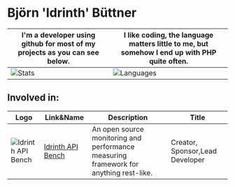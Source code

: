 # Björn 'Idrinth' Büttner

| I'm a developer using github for most of my projects as you can see below. | I like coding, the language matters little to me, but somehow I end up with PHP quite often. |
| ---- | ---- |
| ![Stats](https://github-readme-stats.vercel.app/api?username=idrinth&count_private=true&theme=chartreuse-dark&show_icons=true) | ![Languages](https://github-readme-stats.vercel.app/api/top-langs/?username=idrinth&theme=chartreuse-dark&langs_count=10&layout=compact) |

## Involved in:

| Logo | Link&Name | Description | Title |
| ---- | ---- | ---- | --- |
| ![Idrinth API Bench](https://avatars.githubusercontent.com/u/168795631?s=200&v=4) | [Idrinth API Bench](https://github.com/idrinth-api-bench) | An open source monitoring and performance measuring framework for anything rest-like. | Creator, Sponsor,Lead Developer |
